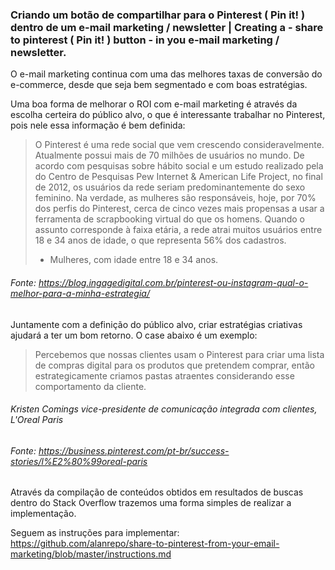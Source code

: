 ### Criando um botão de compartilhar para o Pinterest ( Pin it! ) dentro de um e-mail marketing / newsletter | Creating a - share to pinterest ( Pin it! ) button - in you e-mail marketing / newsletter.

O e-mail marketing continua com uma das melhores taxas de conversão do e-commerce, desde que seja bem segmentado e com boas estratégias.

Uma boa forma de melhorar o ROI com e-mail marketing  é através da escolha certeira do público alvo, o que é interessante trabalhar no Pinterest, pois nele essa informação é bem definida:

> O Pinterest é uma rede social que vem crescendo consideravelmente. Atualmente possui mais de 70 milhões de usuários no mundo. De acordo com pesquisas sobre hábito social e um estudo realizado pela do Centro de Pesquisas Pew Internet & American Life Project, no final de 2012, os usuários da rede seriam predominantemente do sexo feminino. Na verdade, as mulheres são responsáveis, hoje, por 70% dos perfis do Pinterest, cerca de cinco vezes mais propensas a usar a ferramenta de scrapbooking virtual do que os homens. Quando o assunto corresponde à faixa etária, a rede atrai muitos usuários entre 18 e 34 anos de idade, o que representa 56% dos cadastros.
> - Mulheres, com idade entre 18 e 34 anos.

###### Fonte: https://blog.ingagedigital.com.br/pinterest-ou-instagram-qual-o-melhor-para-a-minha-estrategia/

Juntamente com a definição do público alvo, criar estratégias criativas ajudará a ter um bom retorno. O case abaixo é um exemplo:

> Percebemos que nossas clientes usam o Pinterest para criar uma lista de compras digital para os produtos que pretendem comprar, então estrategicamente criamos pastas atraentes considerando esse comportamento da cliente.

###### Kristen Comings vice-presidente de comunicação integrada com clientes, L'Oreal Paris
###### Fonte: https://business.pinterest.com/pt-br/success-stories/l%E2%80%99oreal-paris

Através da compilação de conteúdos obtidos em resultados de buscas dentro do Stack Overflow trazemos uma forma simples de realizar a implementação.

Seguem as instruções para implementar:
https://github.com/alanrepo/share-to-pinterest-from-your-email-marketing/blob/master/instructions.md
